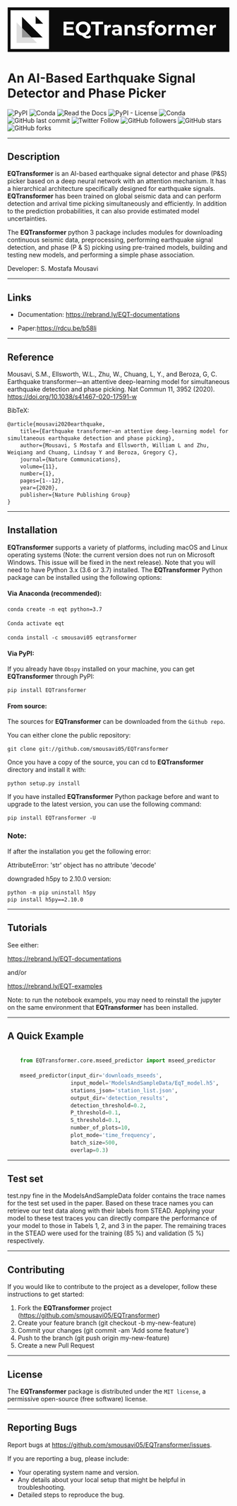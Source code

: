   
![event](docs/source/figures/logo.png)     

# An AI-Based Earthquake Signal Detector and Phase Picker   

![PyPI](https://img.shields.io/pypi/v/EQTransformer?style=plastic)
![Conda](https://img.shields.io/conda/v/smousavi05/eqtransformer?style=plastic)
![Read the Docs](https://img.shields.io/readthedocs/eqtransformer?style=plastic)
![PyPI - License](https://img.shields.io/pypi/l/EQTransformer?style=plastic)
![Conda](https://img.shields.io/conda/dn/smousavi05/eqtransformer?style=plastic)
![GitHub last commit](https://img.shields.io/github/last-commit/smousavi05/EQTransformer?style=plastic)
![Twitter Follow](https://img.shields.io/twitter/follow/smousavi05?style=social)
![GitHub followers](https://img.shields.io/github/followers/smousavi05?style=social)
![GitHub stars](https://img.shields.io/github/stars/smousavi05/EQTransformer?style=social)
![GitHub forks](https://img.shields.io/github/forks/smousavi05/EQTransformer?style=social)

--------------
## Description

**EQTransformer** is an AI-based earthquake signal detector and phase (P&S) picker based on a deep neural network with an attention mechanism. It has a hierarchical architecture specifically designed for earthquake signals. **EQTransformer** has been trained on global seismic data and can perform detection and arrival time picking simultaneously and efficiently. In addition to the prediction probabilities, it can also provide estimated model uncertainties.   
 
The **EQTransformer** python 3 package includes modules for downloading continuous seismic data, preprocessing, performing earthquake signal detection, and phase (P & S) picking using pre-trained models, building and testing new models, and performing a simple phase association. 

Developer: S. Mostafa Mousavi


-----------
## Links

* Documentation: https://rebrand.ly/EQT-documentations

* Paper:https://rdcu.be/b58li


-------------
## Reference

Mousavi, S.M., Ellsworth, W.L., Zhu, W., Chuang, L, Y., and Beroza, G, C. Earthquake transformer—an attentive deep-learning model for simultaneous earthquake detection and phase picking. Nat Commun 11, 3952 (2020). https://doi.org/10.1038/s41467-020-17591-w

BibTeX:

    @article{mousavi2020earthquake,
        title={Earthquake transformer—an attentive deep-learning model for simultaneous earthquake detection and phase picking},
        author={Mousavi, S Mostafa and Ellsworth, William L and Zhu, Weiqiang and Chuang, Lindsay Y and Beroza, Gregory C},
        journal={Nature Communications},
        volume={11},
        number={1},
        pages={1--12},
        year={2020},
        publisher={Nature Publishing Group}
    }

-----------------
## Installation

**EQTransformer** supports a variety of platforms, including macOS and Linux operating systems (Note: the current version does not run on Microsoft Windows. This issue will be fixed in the next release). Note that you will need to have Python 3.x (3.6 or 3.7) installed. The **EQTransformer** Python package can be installed using the following options:

#### Via Anaconda (recommended):

    conda create -n eqt python=3.7

    Conda activate eqt

    conda install -c smousavi05 eqtransformer 
  

#### Via PyPI:

If you already have `Obspy` installed on your machine, you can get **EQTransformer** through PyPI:

    pip install EQTransformer


#### From source:

The sources for **EQTransformer** can be downloaded from the `Github repo`.

You can either clone the public repository:

    git clone git://github.com/smousavi05/EQTransformer
    

Once you have a copy of the source, you can cd to **EQTransformer** directory and install it with:

    python setup.py install


If you have installed **EQTransformer** Python package before and want to upgrade to the latest version, you can use the following command:

    pip install EQTransformer -U

### Note:
If after the installation you get the following error:

AttributeError: 'str' object has no attribute 'decode'

downgraded h5py to 2.10.0 version:

    python -m pip uninstall h5py
    pip install h5py==2.10.0

-------------
## Tutorials

See either:

https://rebrand.ly/EQT-documentations

and/or 

https://rebrand.ly/EQT-examples

Note: to run the notebook exampels, you may need to reinstall the jupyter on the same environment that **EQTransformer** has been installed.

-------------------
## A Quick Example

```python

    from EQTransformer.core.mseed_predictor import mseed_predictor
    
    mseed_predictor(input_dir='downloads_mseeds',   
                    input_model='ModelsAndSampleData/EqT_model.h5',
                    stations_json='station_list.json',
                    output_dir='detection_results',
                    detection_threshold=0.2,                
                    P_threshold=0.1,
                    S_threshold=0.1, 
                    number_of_plots=10,
                    plot_mode='time_frequency',
                    batch_size=500,
                    overlap=0.3)
```
-------------
## Test set

test.npy fine in the ModelsAndSampleData folder contains the trace names for the test set used in the paper. 
Based on these trace names you can retrieve our test data along with their labels from STEAD. Applying your model to these test traces you can directly compare the performance of your model to those in Tabels 1, 2, and 3 in the paper. 
The remaining traces in the STEAD were used for the training (85 %) and validation (5 %) respectively. 

---------------
## Contributing

If you would like to contribute to the project as a developer, follow these instructions to get started:

1. Fork the **EQTransformer** project (https://github.com/smousavi05/EQTransformer)
2. Create your feature branch (git checkout -b my-new-feature)
3. Commit your changes (git commit -am 'Add some feature')
4. Push to the branch (git push origin my-new-feature)
5. Create a new Pull Request

-----------
## License

The **EQTransformer** package is distributed under the `MIT license`, a permissive open-source (free software) license.

-----------------
## Reporting Bugs

Report bugs at https://github.com/smousavi05/EQTransformer/issues.

If you are reporting a bug, please include:

* Your operating system name and version.
* Any details about your local setup that might be helpful in troubleshooting.
* Detailed steps to reproduce the bug.

